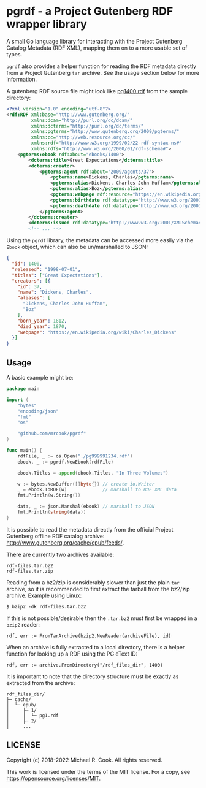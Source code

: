# pgrdf - a Project Gutenberg RDF wrapper library

A small Go language library for interacting with the Project Gutenberg Catalog
Metadata (RDF XML), mapping them on to a more usable set of types.

`pgrdf` also provides a helper function for reading the RDF metadata directly
from a Project Gutenberg `tar` archive. See the usage section below for more
information.

A gutenberg RDF source file might look like [pg1400.rdf](samples/cache/epub/999991234/pg999991234.rdf)
from the sample directory:

```xml
<?xml version="1.0" encoding="utf-8"?>
<rdf:RDF xml:base="http://www.gutenberg.org/"
         xmlns:dcam="http://purl.org/dc/dcam/"
         xmlns:dcterms="http://purl.org/dc/terms/"
         xmlns:pgterms="http://www.gutenberg.org/2009/pgterms/"
         xmlns:cc="http://web.resource.org/cc/"
         xmlns:rdf="http://www.w3.org/1999/02/22-rdf-syntax-ns#"
         xmlns:rdfs="http://www.w3.org/2000/01/rdf-schema#">
    <pgterms:ebook rdf:about="ebooks/1400">
        <dcterms:title>Great Expectations</dcterms:title>
        <dcterms:creator>
            <pgterms:agent rdf:about="2009/agents/37">
                <pgterms:name>Dickens, Charles</pgterms:name>
                <pgterms:alias>Dickens, Charles John Huffam</pgterms:alias>
                <pgterms:alias>Boz</pgterms:alias>
                <pgterms:webpage rdf:resource="https://en.wikipedia.org/wiki/Charles_Dickens"/>
                <pgterms:birthdate rdf:datatype="http://www.w3.org/2001/XMLSchema#integer">1812</pgterms:birthdate>
                <pgterms:deathdate rdf:datatype="http://www.w3.org/2001/XMLSchema#integer">1870</pgterms:deathdate>
            </pgterms:agent>
        </dcterms:creator>
        <dcterms:issued rdf:datatype="http://www.w3.org/2001/XMLSchema#date">1998-07-01</dcterms:issued>
        <!-- ... -->
```

Using the `pgrdf` library, the metadata can be accessed more easily via the `Ebook`
object, which can also be un/marshalled to JSON:

```json
{
  "id": 1400,
  "released": "1998-07-01",
  "titles": ["Great Expectations"],
  "creators": [{
    "id": 37,
    "name": "Dickens, Charles",
    "aliases": [
      "Dickens, Charles John Huffam",
      "Boz"
    ],
    "born_year": 1812,
    "died_year": 1870,
    "webpage": "https://en.wikipedia.org/wiki/Charles_Dickens"
  }]
}
```

## Usage

A basic example might be:

```go
package main

import (
	"bytes"
	"encoding/json"
	"fmt"
	"os"

	"github.com/mrcook/pgrdf"
)

func main() {
	rdfFile, _ := os.Open("./pg999991234.rdf")
	ebook, _ := pgrdf.NewEbook(rdfFile)

	ebook.Titles = append(ebook.Titles, "In Three Volumes")

	w := bytes.NewBuffer([]byte{}) // create io.Writer
	_ = ebook.ToRDF(w)             // marshall to RDF XML data
	fmt.Println(w.String())

	data, _ := json.Marshal(ebook) // marshall to JSON
	fmt.Println(string(data))
}
```

It is possible to read the metadata directly from the official Project Gutenberg
offline RDF catalog archive: http://www.gutenberg.org/cache/epub/feeds/.

There are currently two archives available:

    rdf-files.tar.bz2
    rdf-files.tar.zip

Reading from a bz2/zip is considerably slower than just the plain `tar` archive,
so it is recommended to first extract the tarball from the bz2/zip archive.
Example using Linux:

    $ bzip2 -dk rdf-files.tar.bz2

If this is not possible/desirable then the `.tar.bz2` must first be wrapped in a
`bzip2` reader:

    rdf, err := FromTarArchive(bzip2.NewReader(archiveFile), id)

When an archive is fully extracted to a local directory, there is a helper
function for looking up a RDF using the PG eText ID:

    rdf, err := archive.FromDirectory("/rdf_files_dir", 1400)

It is important to note that the directory structure must be exactly as
extracted from the archive:

    rdf_files_dir/
    ├─ cache/
    │  └─ epub/
    │     ├─ 1/
    │     │  └─ pg1.rdf
    │     ├─ 2/
    │     ...




## LICENSE

Copyright (c) 2018-2022 Michael R. Cook. All rights reserved.

This work is licensed under the terms of the MIT license.
For a copy, see <https://opensource.org/licenses/MIT>.

